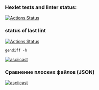 ### Hexlet tests and linter status:
[![Actions Status](https://github.com/leovas1972/frontend-project-46/workflows/hexlet-check/badge.svg)](https://github.com/leovas1972/frontend-project-46/actions)
### status of last lint
[![Actions Status](https://github.com/leovas1972/frontend-project-46/workflows/project-check/badge.svg)](https://github.com/leovas1972/frontend-project-46/actions)


```
gendiff -h
```
[![asciicast](https://asciinema.org/a/GSb3d329eUU7dJf5wUgzHzlaQ.svg)](https://asciinema.org/a/GSb3d329eUU7dJf5wUgzHzlaQ)

### Сравнение плоских файлов (JSON)

[![asciicast](https://asciinema.org/a/qwQwUjB93Ge9Ez7vbcGpua8rr.svg)](https://asciinema.org/a/qwQwUjB93Ge9Ez7vbcGpua8rr)
